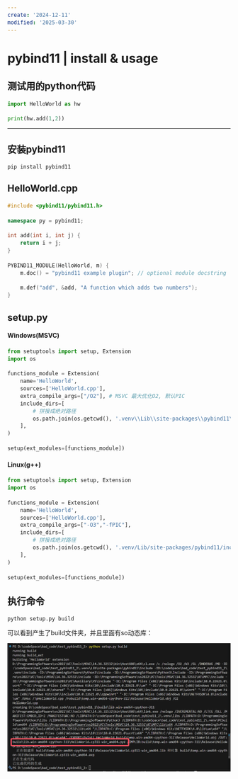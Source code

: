 ```yaml
---
create: '2024-12-11'
modified: '2025-03-30'
---
```


# pybind11 | install & usage

## 测试用的python代码

```python
import HelloWorld as hw

print(hw.add(1,2))
```

---

## 安装pybind11

```shell
pip install pybind11
```

## HelloWorld.cpp

```cpp
#include <pybind11/pybind11.h>

namespace py = pybind11;

int add(int i, int j) {
    return i + j;
}

PYBIND11_MODULE(HelloWorld, m) {
    m.doc() = "pybind11 example plugin"; // optional module docstring

    m.def("add", &add, "A function which adds two numbers");
}
```

## setup.py

#### Windows(MSVC)

```python
from setuptools import setup, Extension
import os

functions_module = Extension(
    name='HelloWorld',
    sources=['HelloWorld.cpp'],
    extra_compile_args=["/O2"],	# MSVC 最大优化O2, 默认PIC
    include_dirs=[
        # 拼接成绝对路径
        os.path.join(os.getcwd(), '.venv\\Lib\\site-packages\\pybind11\\include'), 
    ],
)

setup(ext_modules=[functions_module])
```

#### Linux(g++)

```python
from setuptools import setup, Extension
import os

functions_module = Extension(
    name='HelloWorld',
    sources=['HelloWorld.cpp'],
    extra_compile_args=["-O3","-fPIC"],
    include_dirs=[
        # 拼接成绝对路径
        os.path.join(os.getcwd(), '.venv/Lib/site-packages/pybind11/include'
    ],
)

setup(ext_modules=[functions_module])
```

## 执行命令

```text
python setup.py build
```

可以看到产生了build文件夹，并且里面有so动态库：

![image-20250330183905479](./assets/image-20250330183905479.png)